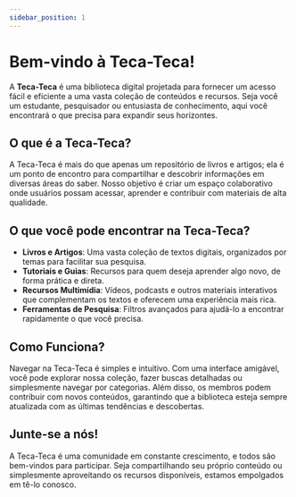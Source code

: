 ```yaml
---
sidebar_position: 1
---
```


# Bem-vindo à Teca-Teca!

A **Teca-Teca** é uma biblioteca digital projetada para fornecer um acesso fácil e eficiente a uma vasta coleção de conteúdos e recursos. Seja você um estudante, pesquisador ou entusiasta de conhecimento, aqui você encontrará o que precisa para expandir seus horizontes.

## O que é a Teca-Teca?

A Teca-Teca é mais do que apenas um repositório de livros e artigos; ela é um ponto de encontro para compartilhar e descobrir informações em diversas áreas do saber. Nosso objetivo é criar um espaço colaborativo onde usuários possam acessar, aprender e contribuir com materiais de alta qualidade.

## O que você pode encontrar na Teca-Teca?

- **Livros e Artigos**: Uma vasta coleção de textos digitais, organizados por temas para facilitar sua pesquisa.
- **Tutoriais e Guias**: Recursos para quem deseja aprender algo novo, de forma prática e direta.
- **Recursos Multimídia**: Vídeos, podcasts e outros materiais interativos que complementam os textos e oferecem uma experiência mais rica.
- **Ferramentas de Pesquisa**: Filtros avançados para ajudá-lo a encontrar rapidamente o que você precisa.

## Como Funciona?

Navegar na Teca-Teca é simples e intuitivo. Com uma interface amigável, você pode explorar nossa coleção, fazer buscas detalhadas ou simplesmente navegar por categorias. Além disso, os membros podem contribuir com novos conteúdos, garantindo que a biblioteca esteja sempre atualizada com as últimas tendências e descobertas.

## Junte-se a nós!

A Teca-Teca é uma comunidade em constante crescimento, e todos são bem-vindos para participar. Seja compartilhando seu próprio conteúdo ou simplesmente aproveitando os recursos disponíveis, estamos empolgados em tê-lo conosco.
